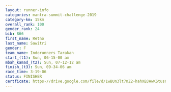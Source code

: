 ```yaml
---
layout: runner-info 
categories: mantra-summit-challenge-2019 
category-km: 15km 
overall_rank: 100
gender_rank: 24
bib: 866
first_name: Retno
last_name: Sawitri
gender: F
team_name: Indorunners Tarakan
start_(t1): Sun, 06-15-00 am
mbah_kamad_(t2): Sun, 07-12-12 am
finish_(t3): Sun, 09-34-06 am
race_time: 3-19-06
status: FINISHER
certficate: https-//drive.google.com/file/d/1wBUn3lt7mZ2-hahXBJAwKStus0fNHNNu/view?usp=sharing
---
```

